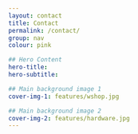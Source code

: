 ```yaml
---
layout: contact
title: Contact
permalink: /contact/
group: nav
colour: pink

## Hero Content
hero-title:
hero-subtitle:

## Main background image 1
cover-img-1: features/wshop.jpg

## Main background image 2
cover-img-2: features/hardware.jpg
---
```

